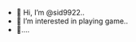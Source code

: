- 👋 Hi, I’m @sid9922..
- 👀 I’m interested in playing game..
- 👋....

<!---
sid9922/sid9922 is a ✨ special ✨ repository because its `README.md` (this file) appears on your GitHub profile.
You can click the Preview link to take a look at your changes.
--->
